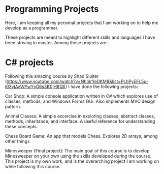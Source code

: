 # Programming Projects
Here, I am keeping all my personal projects that I am working on to help me develop as a programmer.

These projects are meant to highlight different skills and languages I have been striving to master. Among these projects are:

# C# projects
Following this amazing course by Shad Sluiter (https://www.youtube.com/watch?v=NhnlrYeDKM8&list=PLhPyEFL5u-i03yjAvWPwYyG6s3K0jH8QX) I have done the following projects:

Car Shop: A simple console application written in C# which explores use of  classes, methods, and Windows Forms GUI. Also implements MVC design pattern.

Animal Classes: A simple excercise in exploring classes, abstract classes, methods, inheritance, and interface. A useful reference for understanding these concepts.

Chess Board Game: An app that models Chess. Explores 2D arrays, among other things.



Minesweeper (Final project): The main goal of this course is to develop Minesweeper on your own using the skills developed during the course. This project is my own work, and is the overarching project I am working on while following this course.
